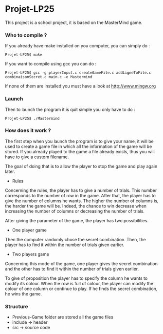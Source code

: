 # Projet-LP25

This project is a school project, it is based on the MasterMind game. 

### Who to compile ?

If you already have make installed on you computer, you can simply do :

```
Projet-LP25$ make
```

If you want to compile using gcc you can do :

```
Projet-LP25$ gcc -g playerInput.c createGameFile.c addLigneToFile.c combinaisonSecret.c main.c -o Mastermind
```

If none of them are installed you must have a look at http://www.mingw.org

### Launch 

Then to launch the program it is quit simple you only have to do :

```
Projet-LP25$ ./Mastermind
```

### How does it work ?

The first step when you launch the program is to give your name, it will be used to create a game file in which all the information of the game will be stored. 
If you already played to the game a file already exists, thus you will have to give a custom filename. 

The goal of doing that is to allow the player to stop the game and play again later.

* Rules

Concerning the rules, the player has to give a number of trials. This number corresponds to the number of row in the game. After that, the player has to give the number of columns he wants. The higher the number of columns is, the harder the game will be. Indeed, the chance to win decrease when increasing the number of columns or decreasing the number of trials. 

After giving the parameter of the game, the player has two possibilities.

- One player game

Then the computer randomly chose the secret combination. Then, the player has to find it within the number of trials given earlier.

- Two players game

Concerning this mode of the game, one player gives the secret combination and the other has to find it within the number of trials given earlier.

To give of proposition the player has to specify the column he wants to modify its colour. When the row is full of colour, the player can modify the colour of one column or continue to play. If he finds the secret combination, he wins the game.

### Structure

- Previous-Game folder are stored all the game files 
- include -> header
- src -> source code 
